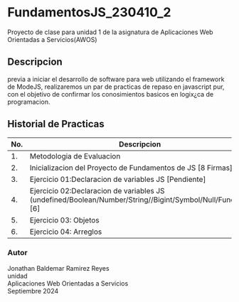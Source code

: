 # FundamentosJS_230410_2
Proyecto de clase para unidad 1 de la asignatura de Aplicaciones Web Orientadas a Servicios(AWOS)

## Descripcion

previa a iniciar el desarrollo de software para web utilizando el framework de ModeJS, realizaremos un par de practicas de repaso en javascript pur, con el objetivo de confirmar los conosimientos basicos en logix¿ca de programacion.

 ## Historial de Practicas 
|No.|Descripcion|Estatus|
|-- |--|--|
|1.|Metodologia de Evaluacion| ✅Finalizada|
|2.|Inicializacion del Proyecto de Fundamentos de JS [8 Firmas]| ✅Finalizada|
|3.|Ejercicio 01:Declaracion de variables JS [Pendiente]|✅Finalizada |
|4.|Ejercicio 02:Declaracion de variables JS (undefined/Boolean/Number/String//Bigint/Symbol/Null/Function) [6]|✅Finalizada |+
|5.|Ejercicio 03: Objetos |19| ✅Finalizada|
|6.|Ejercicio 04: Arreglos|18| ⭐Activa|




### Autor
Jonathan Baldemar Ramirez Reyes<br>
unidad <br>
Aplicaciones Web Orientadas a Servicios<br>
Septiembre 2024
